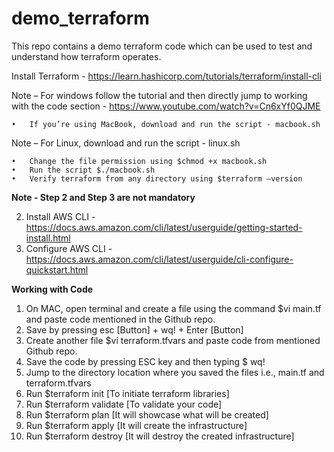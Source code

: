 # demo_terraform
This repo contains a demo terraform code which can be used to test and understand how terraform operates.


Install Terraform - https://learn.hashicorp.com/tutorials/terraform/install-cli

Note – For windows follow the tutorial and then directly jump to working with the code section - https://www.youtube.com/watch?v=Cn6xYf0QJME

    •	If you’re using MacBook, download and run the script - macbook.sh

Note – For Linux, download and run the script - linux.sh

    •	Change the file permission using $chmod +x macbook.sh
    •	Run the script $./macbook.sh
    •	Verify terraform from any directory using $terraform –version

**Note - Step 2 and Step 3 are not mandatory**

2.	Install AWS CLI - https://docs.aws.amazon.com/cli/latest/userguide/getting-started-install.html
3.	Configure AWS CLI - https://docs.aws.amazon.com/cli/latest/userguide/cli-configure-quickstart.html

**Working with Code**

1.	On MAC, open terminal and create a file using the command $vi main.tf and paste code mentioned in the Github repo.
2.	Save by pressing esc [Button] + wq! + Enter [Button]
3.	Create another file $vi terraform.tfvars and paste code from mentioned Github repo.
4.	Save the code by pressing ESC key and then typing $ wq!
5.	Jump to the directory location where you saved the files i.e., main.tf and terraform.tfvars
6.	Run $terraform init [To initiate terraform libraries]
7.	Run $terraform validate [To validate your code]
8.	Run $terraform plan [It will showcase what will be created]
9.	Run $terraform apply [It will create the infrastructure]
10.	Run $terraform destroy [It will destroy the created infrastructure]
